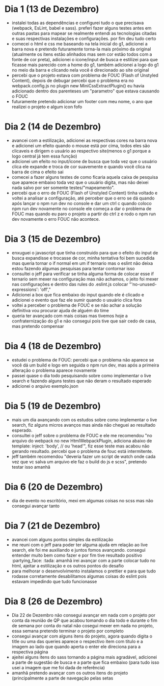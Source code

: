 <h1>Dia 1 (13 de Dezembro)</h1>
    <ul>
        <li>instalei todas as dependências e configurei tudo o que precisava (webpack, EsLint, babel e sass). preferi fazer alguns testes antes em outras pastas para mapear se realmente entendi as tecnologias citadas e suas respectivas instalações e configurações. por fim deu tudo certo</li>
        <li>comecei o html e css me baseando na tela inicial do g1, adicionei a barra nova e pretendo futuramente torna-la mais próximo da original (atualmente os itens estão alinhados mas sem cor estão todos com a fonte de cor preta), adicionei o icone/input de busca e estilizei para que ficasse mais parecido com a home do g1, também adicionei a logo do g1 no meio da barra e clicando nela você é direcionado ao site original</li>
        <li>percebi que o projeto estava com problema de FOUC (Flash of Unstyled Content), depois de debugar percebi que o problema era no webpack.config.js no plugin new MiniCssExtractPlugin() eu havia adicionado dentro dos parenteses um "parametro" que estava causando o FOUC </li>
        <li>futuramente pretendo adicionar um footer com meu nome, o ano que realizei o projeto e algum icon fofo</li>
    </ul>
<h1>Dia 2 (14 de Dezembro)</h1>
    <ul>
        <li>avancei com a estilização, adicionei as respectivas cores na barra nova e adicionei um efeito quando o mouse está por cima, todos eles são clicaveis e dirigem o usuário ao respectivo site(menos o g1 porque a logo central já tem essa função)</li>
        <li>adicionei um efeito no input/icone de busca que toda vez que o usuário clica ele expande e troca de cor suavemente e quando você clica na barra de cima o efeito sai</li>
        <li>comecei a fazer alguns testes de como ficaria aquela caixa de pesquisa que aparece embaixo toda vez que o usuário digita, mas não deixei nada salvo por ser somente testes/"mapeamento".</li>
        <li>percebi que o erro de FOUC (Flash of Unstyled Content) tinha voltado e voltei a analisar a configuração, até perceber que o erro se dá quando após lançar o npm run dev no console e dar um ctrl c quando coloco npm run dev novamente no console ele começa a dar o problema de FOUC mas quando eu paro o projeto a partir do ctrl z e rodo o npm run dev novamente o erro FOUC não acontece.</li>
    </ul>
<h1>Dia 3 (15 de Dezembro)</h1>
    <ul>
        <li>enxuguei o javascript que tinha construido para que o efeito do input de busca expandisse e trocasse de cor, minha tentativa foi bem sucedida mas queria tornar o if normal em um if ternario mas o eslint não deixa estou fazendo algumas pesquisas para tentar contornar isso</li>
        <li>consultei o jeff para verificar se tinha alguma forma de colocar esse if ternario sem mexer na configuração mas não achamos, o jeito foi mexer nas configurações e dentro das rules do .eslint.js colocar "'no-unused-expressions': 'off',"</li>
        <li>Adicionei a box que fica embaixo do input quando ele é clicado e adicionei o evento que faz ele sumir quando o usuário clica fora</li>
        <li>voltei a perceber o problema de FOUC e se não achar a solução definitiva vou procurar ajuda de alguém do time</li>
        <li>queria ter avançado com mais coisas mas tivemos hoje a confraternização do g1 e não consegui pois tive que sair cedo de casa, mas pretendo compensar</li>
    </ul>
<h1>Dia 4 (18 de Dezembro)</h1>
    <ul>
        <li>estudei o problema de FOUC: percebi que o problema não aparece se você dá um build e logo em seguida o npm run dev, mas após a primeira alteração o problema aparece novamente</li>
        <li>passei quase o dia todo pesquisando sobre como implementar o live search e fazendo alguns testes que não deram o resultado esperado</li>
        <li>adicionei o arquivo exemplo.json</li>
    </ul>
<h1>Dia 5 (19 de Dezembro)</h1>
    <ul>
        <li>mais um dia avançando com os estudos sobre como implementar o live search, fiz alguns micros avanços mas ainda não cheguei ao resultado esperado.</li>
        <li>consultei o jeff sobre o problema de FOUC e ele me recomendou "no arquivo do webpack no new HtmlWebpackPlugin, adiciona abaixo de template: inject: 'body', // ou 'head'", fiz esse teste mas acabou não gerando resultado. percebi que o problema de fouc está intermitente.</li>
        <li>jeff também recomendou "deveria fazer um script de watch onde cada vez que vc salva um arquivo ele faz o build do js e scss", pretendo testar isso amanhã</li>
    </ul>
<h1>Dia 6 (20 de Dezembro)</h1>
    <ul>
    <li>dia de evento no escritório, mexi em algumas coisas no scss mas não consegui avançar tanto</li>
    </ul>
<h1>Dia 7 (21 de Dezembro)</h1>
    <ul>
        <li>avancei com alguns pontos simples da estilização</li>
        <li>me reuni com o jeff para poder ter alguma ajuda em relação ao live search, ele foi me auxiliando e juntos fomos avançando. consegui entender muito bem como fazer e por fim tive resultado positivo :partying_face: :tada: amanhã irei avançar com a parte colocar tudo no html, ajeitar a estilização e os outros pontos do desafio</li>
        <li>para melhorar o desenvolvimento instalamos o prettier e para que tudo rodasse corretamente desabilitamos algumas coisas do eslint pois estavam impedindo que tudo funcionasse</li>
    </ul>
<h1>Dia 8 (26 de Dezembro)</h1>
    <ul>
        <li>Dia 22 de Dezembro não consegui avançar em nada com o projeto por conta da reunião de QP que acabou tomando o dia todo e durante o fim de semana por conta do natal não cosegui mexer em nada no projeto, essa semana pretendo terminar o projeto por completo</li>
        <li>consegui avançar com alguns itens do projeto, agora quando digita o title ou uma das queries aparece o respectivo item com titulo e a imagem ao lado que quando aperta o enter ele direciona para a respectiva página</li>
        <li>ajeitei alguns itens do sass tornando a página mais agradável, adicionei a parte de sugestão de busca e a parte que fica embaixo (para tudo isso usei a imagem que me foi dada de referência)</li>
        <li>amanhã pretendo avançar com os outros itens do projeto (principalmente a parte de navegação pelas setas</li>
    </ul>
